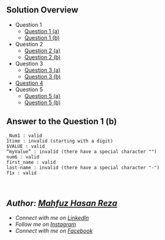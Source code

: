 ## Solution Overview
  - Question 1
      - [Question 1 (a)]()
      - [Question 1 (b)]()
  - Question 2
      - [Question 2 (a)]()
      - [Question 2 (b)]()
  - Question 3
      - [Question 3 (a)]()
      - [Question 3 (b)]()
  - [Question 4]()
  - Question 5
      - [Question 5 (a)]()
      - [Question 5 (b)]()

## Answer to the Question 1 (b)
```
_Num1 : valid
1time : invalid (starting with a digit)
$VALUE : valid
“myValue” : invalid (there have a special character "")
num6 : valid
first_name : valid
last-name : invalid (there have a special character "-")
f1x : valid
```

<br>

## _Author: [Mahfuz Hasan Reza](https://github.com/mahfuzhasanreza/)_
 - _Connect with me on [LinkedIn](https://www.linkedin.com/in/mahfuzhasanreza/)_
 - _Follow me on [Instagram](https://www.instagram.com/mahfuzhasanreza/)_
 - _Connect with me on [Facebook](https://www.facebook.com/mahfuzhasanreza/)_
